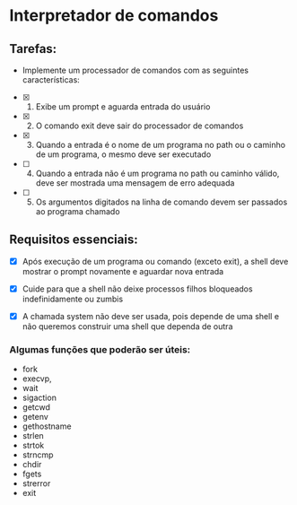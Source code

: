 # Interpretador de comandos

## Tarefas:

- Implemente um processador de comandos com as seguintes características:

- [X] 1. Exibe um prompt e aguarda entrada do usuário

- [X] 2. O comando exit deve sair do processador de comandos
   
- [x] 3. Quando a entrada é o nome de um programa no path ou o caminho de um programa, o mesmo deve ser executado

- [ ] 4. Quando a entrada não é um programa no path ou caminho válido, deve ser mostrada uma mensagem de erro adequada

- [ ] 5. Os argumentos digitados na linha de comando devem ser passados ao
programa chamado

## Requisitos essenciais:

- [X] Após execução de um programa ou comando (exceto exit), a shell deve mostrar o prompt novamente e aguardar nova entrada

- [X] Cuide para que a shell não deixe processos filhos bloqueados indefinidamente ou zumbis

- [X] A chamada system não deve ser usada, pois depende de uma shell e não queremos construir uma shell que dependa de outra

### Algumas funções que poderão ser úteis:

- fork
- execvp,
- wait
- sigaction
- getcwd
- getenv
- gethostname
- strlen
- strtok 
- strncmp
- chdir
- fgets
- strerror
- exit